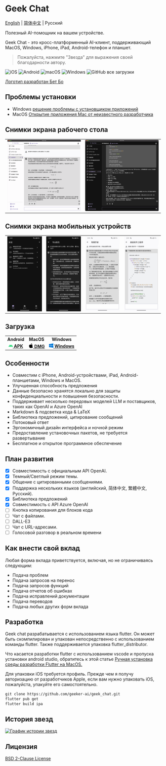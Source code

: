 # Geek Chat

[English](../README.md) | [简体中文](./README_CN.md) | Русский

Полезный AI-помощник на вашем устройстве.

Geek Chat - это кросс-платформенный AI-клиент, поддерживающий MacOS, Windows, iPhone, iPad, Android-телефон и планшет.

> Пожалуйста, нажмите "Звезда" для выражения своей благодарности автору.

![iOS](https://img.shields.io/badge/-iOS-black?style=flat-square&logo=apple&logoColor=white) ![Android](https://img.shields.io/badge/-Android-black?style=flat-square&logo=android&logoColor=white) ![macOS](https://img.shields.io/badge/-macOS-black?style=flat-square&logo=apple&logoColor=white) ![Windows](https://img.shields.io/badge/-Windows-black?style=flat-square&logo=windows&logoColor=white) ![GitHub все загрузки](https://img.shields.io/github/downloads/geeker-ai/geek_chat/total)

<!-- <a title="Made with Fluent Design" href="https://github.com/bdlukaa/fluent_ui">
  <img
    src="https://img.shields.io/badge/fluent-design-blue?style=flat-square&color=gray&labelColor=0078D7"
  >
</a> -->
<a title="Логотип разработан Бет Бо" href="https://github.com/bbmm007">Логотип разработан Бет Бо</a>

## Проблемы установки

- Windows [решение проблемы с установщиком приложений](https://learn.microsoft.com/zh-cn/windows/msix/app-installer/troubleshoot-appinstaller-issues)
- MacOS [Открытие приложения Mac от неизвестного разработчика](https://support.apple.com/zh-cn/guide/mac-help/mh40616/mac)

## Снимки экрана рабочего стола

<table>
  <tr>
    <td>
      <img src='../assets/screenshots/screenshot1.png' />
    </td>
    <td>
      <img src='../assets/screenshots/screenshot2.png' />
    </td>
  </tr>
</table>

## Снимки экрана мобильных устройств

<table>
  <tr style="height: 40px">
    <td>
      <img src='../assets/screenshots/screenshot3.jpeg' />
    </td>
    <td>
      <img src='../assets/screenshots/screenshot4.jpeg' />
    </td>
    <td>
      <img src='../assets/screenshots/screenshot5.jpeg' />
    </td>
    <td>
      <img src='../assets/screenshots/screenshot6.jpeg' />
    </td>
  </tr>
</table>

## Загрузка

<table>
  <tr>
    <td style="text-align:center"><b>Android</b></td>
    <td style="text-align:center"><b>MacOS</b></td>
    <td style="text-align:center"><b>Windows</b></td>
  </tr>
  <tr style="text-align: center">
    <td>
      <a href='https://github.com/geeker-ai/geek_chat/releases'>
        <img src='../assets/android-color.svg' style="height:14px; width: 14px" />
        <b>APK</b>
      </a>
    </td>
    <td>
      <a href='https://github.com/geeker-ai/geek_chat/releases'>
        <img src='../assets/apple-color.svg' style="height:15px; width: 15px" />
        <b>DMG</b>
      </a>
    </td>
    <td>
      <a href='https://github.com/geeker-ai/geek_chat/releases'>
        <img src='../assets/windows10-color.svg' style="height:14px; width: 14px" />
        <b>Windows</b>
      </a>
    </td>
  </tr>
</table>

## Особенности

- Совместим с iPhone, Android-устройствами, iPad, Android-планшетами, Windows и MacOS.
- Улучшенная способность предложения
- Данные безопасно хранятся локально для защиты конфиденциальности и повышения безопасности.
- Поддерживает несколько передовых моделей LLM и поставщиков, таких как OpenAI и Azure OpenAI
- Markdown & подсветка кода & LaTeX
- Библиотека предложений, цитирование сообщений
- Потоковый ответ
- Эргономичный дизайн интерфейса и ночной режим
- Предоставление установочных пакетов, не требуется развертывание
- Бесплатное и открытое программное обеспечение

## План развития

- [x] Совместимость с официальным API OpenAI.
- [x] Темный/Светлый режим темы.
- [x] Общение с цитированными сообщениями.
- [x] Поддержка нескольких языков (английский, 简体中文, 繁體中文, Русский).
- [x] Библиотека предложений
- [x] Совместимость с API Azure OpenAI
- [ ] Кнопка копирования для блоков кода
- [ ] Чат с файлами.
- [ ] DALL-E3
- [ ] Чат с URL-адресами.
- [ ] Голосовой разговор в реальном времени

## Как внести свой вклад

Любая форма вклада приветствуется, включая, но не ограничиваясь следующим:

- Подача проблем
- Подача запросов на перенос
- Подача запросов функций
- Подача отчетов об ошибках
- Подача исправлений документации
- Подача переводов
- Подача любых других форм вклада

## Разработка

Geek chat разрабатывается с использованием языка flutter. Он может быть скомпилирован и упакован непосредственно с использованием команды flutter. Также поддерживается упаковка flutter_distributor.

Что касается разработки flutter с использованием vscode и пропуска установки android studio, обратитесь к этой статье [Ручная установка среды разработки Flutter на MacOS.](https://macgeeker.com/devnotes/macos-flutter/)

Для упаковки iOS требуется профиль. Прежде чем я получу авторизацию от разработчиков Apple, если вам нужно упаковать iOS, пожалуйста, упакуйте его самостоятельно.

```
git clone https://github.com/geeker-ai/geek_chat.git
flutter pub get
flutter build ipa
```

## История звезд

[![График истории звезд](https://api.star-history.com/svg?repos=geeker-ai/geek_chat&type=Date)](https://star-history.com/#geeker-ai/geek_chat&Date)

## Лицензия
[BSD 2-Clause License](./LICENSE)